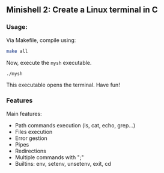 ## Minishell 2: Create a Linux terminal in C

### Usage:
Via Makefile, compile using:  
```bash
make all
```
Now, execute the ``mysh`` executable.  
```bash
./mysh
```
This executable opens the terminal. Have fun!  

### Features

Main features:  
- Path commands execution (ls, cat, echo, grep...)
- Files execution
- Error gestion
- Pipes
- Redirections
- Multiple commands with ";"
- Builtins: env, setenv, unsetenv, exit, cd
